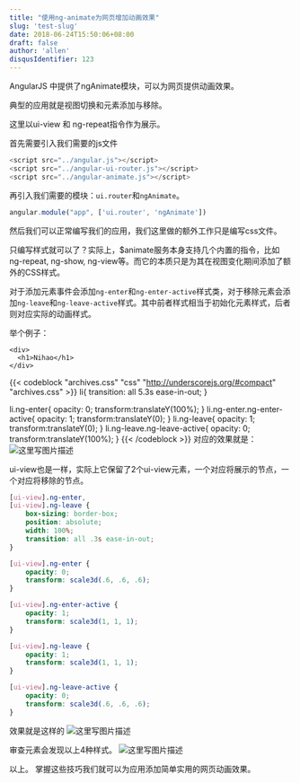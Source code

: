 ```yaml
---
title: "使用ng-animate为网页增加动画效果"
slug: 'test-slug'
date: 2018-06-24T15:50:06+08:00
draft: false
author: 'allen'
disqusIdentifier: 123
---
```


AngularJS 中提供了ngAnimate模块，可以为网页提供动画效果。

典型的应用就是视图切换和元素添加与移除。

这里以ui-view 和 ng-repeat指令作为展示。
<!--more-->
首先需要引入我们需要的js文件

```js
<script src="../angular.js"></script>
<script src="../angular-ui-router.js"></script>
<script src="../angular-animate.js"></script>
```

再引入我们需要的模块：`ui.router`和`ngAnimate`。

```js
angular.module("app", ['ui.router', 'ngAnimate'])
```

然后我们可以正常编写我们的应用，我们这里做的额外工作只是编写css文件。

只编写样式就可以了？实际上，$animate服务本身支持几个内置的指令，比如ng-repeat, ng-show, ng-view等。而它的本质只是为其在视图变化期间添加了额外的CSS样式。

对于添加元素事件会添加`ng-enter`和`ng-enter-active`样式类，对于移除元素会添加`ng-leave`和`ng-leave-active`样式。其中前者样式相当于初始化元素样式，后者则对应实际的动画样式。

举个例子：
```
<div>
  <h1>Nihao</h1>
</div>
```

{{< codeblock "archives.css" "css" "http://underscorejs.org/#compact" "archives.css" >}}
li{
    transition: all 5.3s ease-in-out;
}

li.ng-enter{
    opacity: 0;
    transform:translateY(100%);
}
li.ng-enter.ng-enter-active{
    opacity: 1;
    transform:translateY(0);
}
li.ng-leave{
    opacity: 1;
    transform:translateY(0);
}
li.ng-leave.ng-leave-active{
    opacity: 0;
    transform:translateY(100%);
}
{{< /codeblock >}}
对应的效果就是：
![这里写图片描述](/images/201806/1.gif)

ui-view也是一样，实际上它保留了2个ui-view元素，一个对应将展示的节点，一个对应将移除的节点。

```css
[ui-view].ng-enter,
[ui-view].ng-leave {
    box-sizing: border-box;
    position: absolute;
    width: 100%;
    transition: all .3s ease-in-out;
}

[ui-view].ng-enter {
    opacity: 0;
    transform: scale3d(.6, .6, .6);
}

[ui-view].ng-enter-active {
    opacity: 1;
    transform: scale3d(1, 1, 1);
}

[ui-view].ng-leave {
    opacity: 1;
    transform: scale3d(1, 1, 1);
}

[ui-view].ng-leave-active {
    opacity: 0;
    transform: scale3d(.6, .6, .6);
}
```
效果就是这样的
![这里写图片描述](/images/201806/2.gif)

审查元素会发现以上4种样式。
![这里写图片描述](/images/201806/3.png)

以上。
掌握这些技巧我们就可以为应用添加简单实用的网页动画效果。